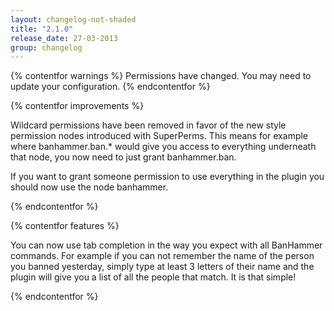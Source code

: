 ```yaml
---
layout: changelog-not-shaded
title: "2.1.0"
release_date: 27-03-2013
group: changelog
---
```

{% contentfor warnings %}
Permissions have changed. You may need to update your configuration.
{% endcontentfor %}

{% contentfor improvements %}
<p>Wildcard permissions have been removed in favor of the new style permission nodes introduced with SuperPerms. This means for example where banhammer.ban.* would give you access to everything underneath that node, you now need to just grant banhammer.ban.</p>
<p>If you want to grant someone permission to use everything in the plugin you should now use the node banhammer.</p>
{% endcontentfor %}

{% contentfor features %}
<p>You can now use tab completion in the way you expect with all BanHammer commands. For example if you can not remember the name of the person you banned yesterday, simply type at least 3 letters of their name and the plugin will give you a list of all the people that match. It is that simple!</p>
{% endcontentfor %}
